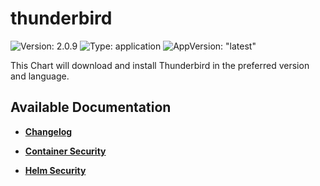 # thunderbird

![Version: 2.0.9](https://img.shields.io/badge/Version-2.0.9-informational?style=flat-square) ![Type: application](https://img.shields.io/badge/Type-application-informational?style=flat-square) ![AppVersion: "latest"](https://img.shields.io/badge/AppVersion-"latest"-informational?style=flat-square)

This Chart will download and install Thunderbird in the preferred version and language.

## Available Documentation

- [**Changelog**](CHANGELOG)

- [**Container Security**](container-security)

- [**Helm Security**](helm-security)


